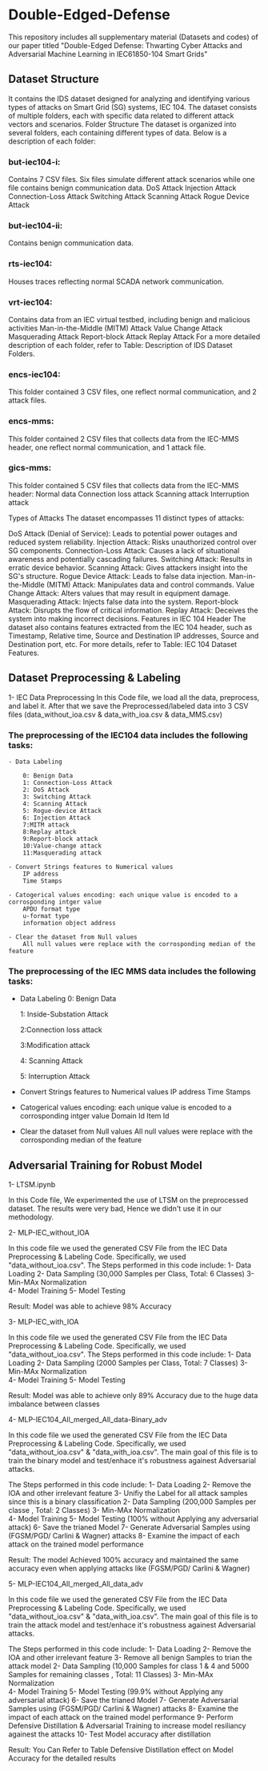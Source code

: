 # Double-Edged-Defense
This repository includes all supplementary material (Datasets and codes) of our paper titled "Double-Edged Defense: Thwarting Cyber Attacks and Adversarial Machine Learning in IEC61850-104 Smart Grids"

## Dataset Structure
It contains the IDS dataset designed for analyzing and identifying various types of attacks on Smart Grid (SG) systems, IEC 104. The dataset consists of multiple folders, each with specific data related to different attack vectors and scenarios.
Folder Structure
The dataset is organized into several folders, each containing different types of data. Below is a description of each folder:

### but-iec104-i: 
Contains 7 CSV files. Six files simulate different attack scenarios while one file contains benign communication data.
DoS Attack
Injection Attack
Connection-Loss Attack
Switching Attack
Scanning Attack
Rogue Device Attack

### but-iec104-ii: 
Contains benign communication data.

### rts-iec104:
Houses traces reflecting normal SCADA network communication.

### vrt-iec104: 
Contains data from an IEC virtual testbed, including benign and malicious activities
Man-in-the-Middle (MITM) Attack
Value Change Attack
Masquerading Attack
Report-block Attack
Replay Attack
For a more detailed description of each folder, refer to Table: Description of IDS Dataset Folders.

### encs-iec104:
This folder contained 3 CSV files, one reflect normal communication, and 2 attack files.
### encs-mms:
This folder contained 2 CSV files that collects data from the IEC-MMS header, one reflect normal communication, and 1 attack file.
### gics-mms:
This folder contained 5 CSV files that collects data from the IEC-MMS header:
Normal data 
Connection loss attack 
Scanning attack 
Interruption attack

Types of Attacks
The dataset encompasses 11 distinct types of attacks:

DoS Attack (Denial of Service): Leads to potential power outages and reduced system reliability.
Injection Attack: Risks unauthorized control over SG components.
Connection-Loss Attack: Causes a lack of situational awareness and potentially cascading failures.
Switching Attack: Results in erratic device behavior.
Scanning Attack: Gives attackers insight into the SG's structure.
Rogue Device Attack: Leads to false data injection.
Man-in-the-Middle (MITM) Attack: Manipulates data and control commands.
Value Change Attack: Alters values that may result in equipment damage.
Masquerading Attack: Injects false data into the system.
Report-block Attack: Disrupts the flow of critical information.
Replay Attack: Deceives the system into making incorrect decisions.
Features in IEC 104 Header
The dataset also contains features extracted from the IEC 104 header, such as Timestamp, Relative time, Source and Destination IP addresses, Source and Destination port, etc. For more details, refer to Table: IEC 104 Dataset Features.
## Dataset Preprocessing & Labeling
1- IEC Data Preprocessing 
In this Code file, we load all the data, preprocess, and label it. After that we save the Preprocessed/labeled data into 3 CSV files (data_without_ioa.csv & data_with_ioa.csv & data_MMS.csv)

### The preprocessing of the IEC104 data includes the following tasks: 

    - Data Labeling
    
        0: Benign Data
        1: Connection-Loss Attack
        2: DoS Attack
        3: Switching Attack
        4: Scanning Attack
        5: Rogue-device Attack
        6: Injection Attack 
        7:MITM attack
        8:Replay attack
        9:Report-block attack
        10:Value-change attack
        11:Masquerading attack
        
    - Convert Strings features to Numerical values 
        IP address
        Time Stamps
        
    - Catogerical values encoding: each unique value is encoded to a corrosponding intger value
        APDU format type
        u-format type
        information object address 
        
    - Clear the dataset from Null values
        All null values were replace with the corrosponding median of the feature

### The preprocessing of the IEC MMS data includes the following tasks:

- Data Labeling
    0: Benign Data
  
    1: Inside-Substation Attack
  
    2:Connection loss attack
  
    3:Modification attack
  
    4: Scanning Attack
  
    5: Interruption Attack
  
- Convert Strings features to Numerical values 
    IP address
    Time Stamps

- Catogerical values encoding: each unique value is encoded to a corrosponding intger value
    Domain Id
    Item Id

- Clear the dataset from Null values
    All null values were replace with the corrosponding median of the feature
    

## Adversarial Training for Robust Model
1- LTSM.ipynb

In this Code file, We experimented the use of LTSM on the preprocessed dataset. The results were very bad, Hence we didn't use it in our methodology. 


2- MLP-IEC_without_IOA

In this code file we used the generated CSV File from the IEC Data Preprocessing & Labeling Code. Specifically, we used "data_without_ioa.csv". 
The Steps performed in this code include: 
1- Data Loading
2- Data Sampling (30,000 Samples per Class, Total: 6 Classes) 
3- Min-MAx Normalization  
4- Model Training 
5- Model Testing 

Result: Model was able to achieve 98% Accuracy 

3- MLP-IEC_with_IOA

In this code file we used the generated CSV File from the IEC Data Preprocessing & Labeling Code. Specifically, we used "data_without_ioa.csv". 
The Steps performed in this code include: 
1- Data Loading
2- Data Sampling (2000 Samples per Class, Total: 7 Classes)
3- Min-MAx Normalization  
4- Model Training 
5- Model Testing 

Result: Model was able to achieve only 89% Accuracy due to the huge data imbalance between classes 



4- MLP-IEC104_All_merged_All_data-Binary_adv

In this code file we used the generated CSV File from the IEC Data Preprocessing & Labeling Code. Specifically, we used "data_without_ioa.csv" & "data_with_ioa.csv". 
The main goal of this file is to train the binary  model and test/enhace it's robustness againest Adversarial attacks.

The Steps performed in this code include: 
1- Data Loading
2- Remove the IOA and other irrelevant feature 
3- Unifiy the Label for all attack samples since this is a binary classification 
2- Data Sampling (200,000 Samples per classe , Total: 2 Classes)
3- Min-MAx Normalization  
4- Model Training 
5- Model Testing (100% without Applying any adversarial attack)
6- Save the trianed Model
7- Generate Adversarial Samples using (FGSM/PGD/ Carlini & Wagner) attacks
8- Examine the impact of each attack on the trained model performance 

Result: The model Achieved 100% accuracy and maintained the same accuracy even when applying attacks like (FGSM/PGD/ Carlini & Wagner)

5- MLP-IEC104_All_merged_All_data_adv

In this code file we used the generated CSV File from the IEC Data Preprocessing & Labeling Code. Specifically, we used "data_without_ioa.csv" & "data_with_ioa.csv". 
The main goal of this file is to train the attack model and test/enhace it's robustness againest Adversarial attacks.

The Steps performed in this code include: 
1- Data Loading
2- Remove the IOA and other irrelevant feature 
3- Remove all benign Samples to trian the attack model 
2- Data Sampling (10,000 Samples for class 1 & 4 and 5000 Samples for remaining classes , Total: 11 Classes)
3- Min-MAx Normalization  
4- Model Training 
5- Model Testing (99.9% without Applying any adversarial attack)
6- Save the trianed Model
7- Generate Adversarial Samples using (FGSM/PGD/ Carlini & Wagner) attacks
8- Examine the impact of each attack on the trained model performance 
9- Perform Defensive Distillation & Adversarial Training to increase model resiliancy againest the attacks
10- Test Model accuracy after distillation 

Result: You Can Refer to Table Defensive Distillation effect on Model Accuracy for the detailed results
